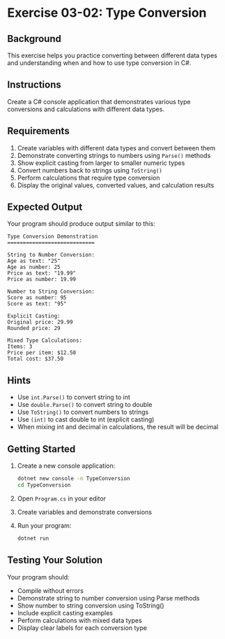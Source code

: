 # Exercise 03-02: Type Conversion

## Background

This exercise helps you practice converting between different data types and understanding when and how to use type conversion in C#.

## Instructions

Create a C# console application that demonstrates various type conversions and calculations with different data types.

## Requirements

1. Create variables with different data types and convert between them
2. Demonstrate converting strings to numbers using `Parse()` methods
3. Show explicit casting from larger to smaller numeric types
4. Convert numbers back to strings using `ToString()`
5. Perform calculations that require type conversion
6. Display the original values, converted values, and calculation results

## Expected Output

Your program should produce output similar to this:

```
Type Conversion Demonstration
============================

String to Number Conversion:
Age as text: "25"
Age as number: 25
Price as text: "19.99"
Price as number: 19.99

Number to String Conversion:
Score as number: 95
Score as text: "95"

Explicit Casting:
Original price: 29.99
Rounded price: 29

Mixed Type Calculations:
Items: 3
Price per item: $12.50
Total cost: $37.50
```

## Hints

- Use `int.Parse()` to convert string to int
- Use `double.Parse()` to convert string to double
- Use `ToString()` to convert numbers to strings
- Use `(int)` to cast double to int (explicit casting)
- When mixing int and decimal in calculations, the result will be decimal

## Getting Started

1. Create a new console application:
   ```bash
   dotnet new console -n TypeConversion
   cd TypeConversion
   ```

2. Open `Program.cs` in your editor

3. Create variables and demonstrate conversions

4. Run your program:
   ```bash
   dotnet run
   ```

## Testing Your Solution

Your program should:
- Compile without errors
- Demonstrate string to number conversion using Parse methods
- Show number to string conversion using ToString()
- Include explicit casting examples
- Perform calculations with mixed data types
- Display clear labels for each conversion type